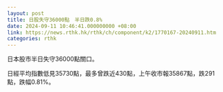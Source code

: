```yaml
---
layout: post
title: 日股失守36000點　半日跌0.8%
date: 2024-09-11 10:46:41.000000000 +08:00
link: https://news.rthk.hk/rthk/ch/component/k2/1770167-20240911.htm
categories: rthk
---
```


日本股市半日失守36000點關口。

日經平均指數低見35730點，最多曾跌近430點，上午收市報35867點，跌291點，跌幅0.81%。

